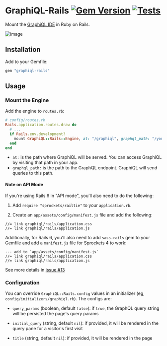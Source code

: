 # GraphiQL-Rails [![Gem Version](https://badge.fury.io/rb/graphiql-rails.svg)](https://badge.fury.io/rb/graphiql-rails) [![Tests](https://github.com/rmosolgo/graphiql-rails/actions/workflows/test.yml/badge.svg)](https://github.com/rmosolgo/graphiql-rails/actions/workflows/test.yml)

Mount the [GraphiQL IDE](https://github.com/graphql/graphiql) in Ruby on Rails.

![image](https://cloud.githubusercontent.com/assets/2231765/12101544/4779ed54-b303-11e5-918e-9f3d3e283170.png)

## Installation

Add to your Gemfile:

```ruby
gem "graphiql-rails"
```

## Usage

### Mount the Engine

Add the engine to `routes.rb`:

```ruby
# config/routes.rb
Rails.application.routes.draw do
  # ...
  if Rails.env.development?
    mount GraphiQL::Rails::Engine, at: "/graphiql", graphql_path: "/your/endpoint"
  end
end
```

- `at:` is the path where GraphiQL will be served. You can access GraphiQL by visiting that path in your app.
- `graphql_path:` is the path to the GraphQL endpoint. GraphiQL will send queries to this path.

#### Note on API Mode

If you're using Rails 6 in "API mode", you'll also need to do the following:

1. Add `require "sprockets/railtie"` to your `application.rb`.

2. Create an `app/assets/config/manifest.js` file and add the following:

```
//= link graphiql/rails/application.css
//= link graphiql/rails/application.js
```

Additionally, for Rails 6, you'll also need to add `sass-rails` gem to your Gemfile and add a `manifest.js` file for Sprockets 4 to work:
```
--- add to `app/assets/config/manifest.js`
//= link graphiql/rails/application.css
//= link graphiql/rails/application.js
```
See more details in [issue #13](https://github.com/rmosolgo/graphiql-rails/issues/13#issuecomment-640366886)

### Configuration

You can override `GraphiQL::Rails.config` values in an initializer (eg, `config/initializers/graphiql.rb`). The configs are:

- `query_params` (boolean, default `false`): if `true`, the GraphQL query string will be persisted the page's query params
- `initial_query` (string, default `nil`): if provided, it will be rendered in the query pane for a visitor's first visit
- `title` (string, default `nil`): if provided, it will be rendered in the page <title> tag
- `logo` (string, default `nil`): if provided, it will be the text logo
- `csrf` (boolean, default `true`): include `X-CSRF-Token` in GraphiQL's HTTP requests
- `header_editor_enabled` (boolean, default `false`): if provided, the header editor will be rendered
- `headers` (hash, `String => Proc`): procs to fetch header values for GraphiQL's HTTP requests, in the form `(view_context) -> { ... }`. For example:


    ```ruby
    GraphiQL::Rails.config.headers['Authorization'] = -> (context) { "bearer #{context.cookies['_graphql_token']}" }
    ```

### Development

- Tests: `rake test`
- Update GraphiQL & dependencies: `rake update_graphiql`
